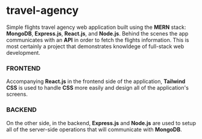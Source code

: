 # travel-agency

Simple flights travel agency web application built using the **MERN** stack: **MongoDB**, **Express.js**, **React.js**, and **Node.js**. Behind the scenes the app communicates with an **API** in order to fetch the flights information. This is most certainly a project that demonstrates knowldege of full-stack web development.

### FRONTEND

Accompanying **React.js** in the frontend side of the application, **Tailwind CSS** is used to handle **CSS** more easily and design all of the application's screens.

### BACKEND

On the other side, in the backend, **Express.js** and **Node.js** are used to setup all of the server-side operations that will communicate with **MongoDB**.


